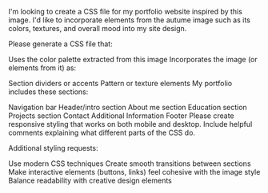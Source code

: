 I'm looking to create a CSS file for my portfolio website inspired by this image. I'd like to incorporate elements from the autume image such as its colors, textures, and overall mood into my site design. 
 

Please generate a CSS file that:

Uses the color palette extracted from this image
Incorporates the image (or elements from it) as:

Section dividers or accents
Pattern or texture elements
My portfolio includes these sections:

Navigation bar
Header/intro section
About me section
Education section
Projects section
Contact
Additional Information
Footer
Please create responsive styling that works on both mobile and desktop. Include helpful comments explaining what different parts of the CSS do.

Additional styling requests:

Use modern CSS techniques
Create smooth transitions between sections
Make interactive elements (buttons, links) feel cohesive with the image style
Balance readability with creative design elements